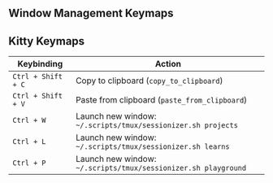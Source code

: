 ## Window Management Keymaps

## Kitty Keymaps

| Keybinding         | Action                                                         |
| ------------------ | -------------------------------------------------------------- |
| `Ctrl + Shift + C` | Copy to clipboard (`copy_to_clipboard`)                        |
| `Ctrl + Shift + V` | Paste from clipboard (`paste_from_clipboard`)                  |
| `Ctrl + W`         | Launch new window: `~/.scripts/tmux/sessionizer.sh projects`   |
| `Ctrl + L`         | Launch new window: `~/.scripts/tmux/sessionizer.sh learns`     |
| `Ctrl + P`         | Launch new window: `~/.scripts/tmux/sessionizer.sh playground` |
